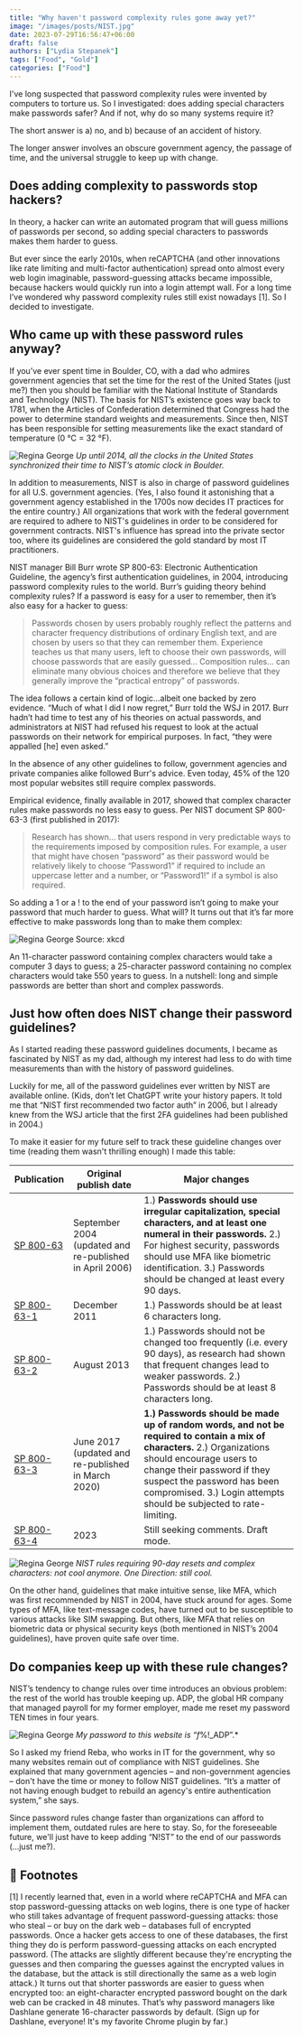 ```yaml
---
title: "Why haven't password complexity rules gone away yet?"
image: "/images/posts/NIST.jpg"
date: 2023-07-29T16:56:47+06:00
draft: false
authors: ["Lydia Stepanek"]
tags: ["Food", "Gold"]
categories: ["Food"]
---
```


I've long suspected that password complexity rules were invented by computers to torture us. So I investigated: does adding special characters make passwords safer? And if not, why do so many systems require it?

The short answer is a) no, and b) because of an accident of history.

The longer answer involves an obscure government agency, the passage of time, and the universal struggle to keep up with change.

## Does adding complexity to passwords stop hackers?
In theory, a hacker can write an automated program that will guess millions of passwords per second, so adding special characters to passwords makes them harder to guess.

But ever since the early 2010s, when reCAPTCHA (and other innovations like rate limiting and multi-factor authentication) spread onto almost every web login imaginable, password-guessing attacks became impossible, because hackers would quickly run into a login attempt wall. For a long time I’ve wondered why password complexity rules still exist nowadays [1]. So I decided to investigate.

## Who came up with these password rules anyway?
If you’ve ever spent time in Boulder, CO, with a dad who admires government agencies that set the time for the rest of the United States (just me?) then you should be familiar with the National Institute of Standards and Technology (NIST). The basis for NIST’s existence goes way back to 1781, when the Articles of Confederation determined that Congress had the power to determine standard weights and measurements. Since then, NIST has been responsible for setting measurements like the exact standard of temperature (0 °C = 32 °F).

![](/images/posts/NIST.jpg "Regina George")
*Up until 2014, all the clocks in the United States synchronized their time to NIST’s atomic clock in Boulder.*

In addition to measurements, NIST is also in charge of password guidelines for all U.S. government agencies. (Yes, I also found it astonishing that a government agency established in the 1700s now decides IT practices for the entire country.) All organizations that work with the federal government are required to adhere to NIST's guidelines in order to be considered for government contracts. NIST's influence has spread into the private sector too, where its guidelines are considered the gold standard by most IT practitioners.

NIST manager Bill Burr wrote SP 800-63: Electronic Authentication Guideline, the agency’s first authentication guidelines, in 2004, introducing password complexity rules to the world. Burr’s guiding theory behind complexity rules? If a password is easy for a user to remember, then it’s also easy for a hacker to guess:

> Passwords chosen by users probably roughly reflect the patterns and character frequency distributions of ordinary English text, and are chosen by users so that they can remember them. Experience teaches us that many users, left to choose their own passwords, will choose passwords that are easily guessed…
Composition rules… can eliminate many obvious choices and therefore we believe that they generally improve the “practical entropy” of passwords.

The idea follows a certain kind of logic…albeit one backed by zero evidence. “Much of what I did I now regret,” Burr told the WSJ in 2017. Burr hadn’t had time to test any of his theories on actual passwords, and administrators at NIST had refused his request to look at the actual passwords on their network for empirical purposes. In fact, “they were appalled [he] even asked.”

In the absence of any other guidelines to follow, government agencies and private companies alike followed Burr's advice. Even today, 45% of the 120 most popular websites still require complex passwords.

Empirical evidence, finally available in 2017, showed that complex character rules make passwords no less easy to guess. Per NIST document SP 800-63-3 (first published in 2017):

> Research has shown... that users respond in very predictable ways to the requirements imposed by composition rules. For example, a user that might have chosen “password” as their password would be relatively likely to choose “Password1” if required to include an uppercase letter and a number, or “Password1!” if a symbol is also required.
 
So adding a 1 or a ! to the end of your password isn’t going to make your password that much harder to guess. What will? It turns out that it’s far more effective to make passwords long than to make them complex:

![](/images/posts/xkcd.png "Regina George")
Source: xkcd

An 11-character password containing complex characters would take a computer 3 days to guess; a 25-character password containing no complex characters would take 550 years to guess. In a nutshell: long and simple passwords are better than short and complex passwords.

## Just how often does NIST change their password guidelines?
As I started reading these password guidelines documents, I became as fascinated by NIST as my dad, although my interest had less to do with time measurements than with the history of password guidelines.

Luckily for me, all of the password guidelines ever written by NIST are available online. (Kids, don’t let ChatGPT write your history papers. It told me that “NIST first recommended two factor auth” in 2006, but I already knew from the WSJ article that the first 2FA guidelines had been published in 2004.)

To make it easier for my future self to track these guideline changes over time (reading them wasn't thrilling enough) I made this table:

|Publication | Original publish date |Major changes |
| ------- |------- |------- |
| [SP 800-63](https://csrc.nist.gov/publications/detail/sp/800-63/archive/2004-09-27) |September 2004 (updated and re-published in April 2006)|1.) **Passwords should use irregular capitalization, special characters, and at least one numeral in their passwords.** 2.) For highest security, passwords should use MFA like biometric identification. 3.) Passwords should be changed at least every 90 days.        |
| [SP 800-63-1](https://csrc.nist.gov/publications/detail/sp/800-63/1/archive/2011-12-12) |December 2011|1.) Passwords should be at least 6 characters long.|
| [SP 800-63-2](https://csrc.nist.gov/publications/detail/sp/800-63/2/archive/2013-08-29) |August 2013|1.) Passwords should not be changed too frequently (i.e. every 90 days), as research had shown that frequent changes lead to weaker passwords. 2.) Passwords should be at least 8 characters long.|
| [SP 800-63-3](https://csrc.nist.gov/publications/detail/sp/800-63/3/archive/2017-06-22) |June 2017 (updated and re-published in March 2020)|**1.) Passwords should be made up of random words, and not be required to contain a mix of characters.** 2.) Organizations should encourage users to change their password if they suspect the password has been compromised. 3.) Login attempts should be subjected to rate-limiting.|
| [SP 800-63-4](https://pages.nist.gov/800-63-4/) |2023|Still seeking comments. Draft mode.|

![](/images/posts/one_direction.png "Regina George")
*NIST rules requiring 90-day resets and complex characters: not cool anymore. One Direction: still cool.*

On the other hand, guidelines that make intuitive sense, like MFA, which was first recommended by NIST in 2004, have stuck around for ages. Some types of MFA, like text-message codes, have turned out to be susceptible to various attacks like SIM swapping. But others, like MFA that relies on biometric data or physical security keys (both mentioned in NIST’s 2004 guidelines), have proven quite safe over time.

## Do companies keep up with these rule changes?
NIST’s tendency to change rules over time introduces an obvious problem: the rest of the world has trouble keeping up. ADP, the global HR company that managed payroll for my former employer, made me reset my password TEN times in four years.

![](/images/posts/adp.png "Regina George")
*My password to this website is “f*%!_ADP”.*

So I asked my friend Reba, who works in IT for the government, why so many websites remain out of compliance with NIST guidelines. She explained that many government agencies – and non-government agencies – don't have the time or money to follow NIST guidelines. “It’s a matter of not having enough budget to rebuild an agency's entire authentication system,” she says.

Since password rules change faster than organizations can afford to implement them, outdated rules are here to stay. So, for the foreseeable future, we'll just have to keep adding “N!ST” to the end of our passwords (...just me?).

## 🥿 Footnotes
[1] I recently learned that, even in a world where reCAPTCHA and MFA can stop password-guessing attacks on web logins, there is one type of hacker who still takes advantage of frequent password-guessing attacks: those who steal – or buy on the dark web – databases full of encrypted passwords. Once a hacker gets access to one of these databases, the first thing they do is perform password-guessing attacks on each encrypted password. (The attacks are slightly different because they're encrypting the guesses and then comparing the guesses against the encrypted values in the database, but the attack is still directionally the same as a web login attack.) It turns out that shorter passwords are easier to guess when encrypted too: an eight-character encrypted password bought on the dark web can be cracked in 48 minutes. That’s why password managers like Dashlane generate 16-character passwords by default. (Sign up for Dashlane, everyone! It's my favorite Chrome plugin by far.)
